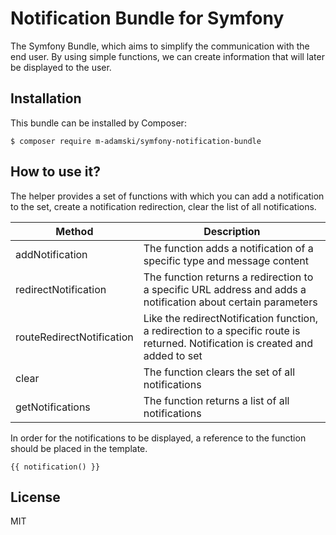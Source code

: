# Notification Bundle for Symfony

The Symfony Bundle, which aims to simplify the communication with the end user.
By using simple functions, we can create information that will later be displayed to the user.

## Installation

This bundle can be installed by Composer:

```
$ composer require m-adamski/symfony-notification-bundle
```

## How to use it?

The helper provides a set of functions with which you can add a notification to the set, create a notification redirection, clear the list of all notifications.

| Method                    | Description                                                                                                                     |
| ------------------------- | ------------------------------------------------------------------------------------------------------------------------------- |
| addNotification           | The function adds a notification of a specific type and message content                                                         |
| redirectNotification      | The function returns a redirection to a specific URL address and adds a notification about certain parameters                   |
| routeRedirectNotification | Like the redirectNotification function, a redirection to a specific route is returned. Notification is created and added to set |
| clear                     | The function clears the set of all notifications                                                                                |
| getNotifications          | The function returns a list of all notifications                                                                                |

In order for the notifications to be displayed, a reference to the function should be placed in the template.

```(html)
{{ notification() }}
```

## License

MIT
